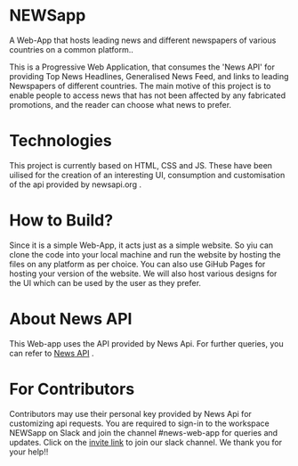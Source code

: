 # NEWSapp
A Web-App that hosts leading news and different newspapers of various countries on a common platform..

This is a Progressive Web Application, that consumes the 'News API' for providing Top News Headlines,
Generalised News Feed, and links to leading Newspapers of different countries. The main motive of this 
project is to enable people to access news that has not been affected by any fabricated promotions, and
the reader can choose what news to prefer.

# Technologies
This project is currently based on HTML, CSS and JS. These have been uilised for the creation of an 
interesting UI, consumption and customisation of the api provided by newsapi.org .

# How to Build?
Since it is a simple Web-App, it acts just as a simple website. So yiu can clone the code into 
your local machine and run the website by hosting the files on any 
platform as per choice. You can also use GiHub Pages for hosting your version of the website.
We will also host various designs for the UI which can be used by the user as they prefer.

# About News API
This Web-app uses the API provided by News Api. For further queries, you can refer to [News API](https://newsapi.org/) .

# For Contributors
Contributors may use their personal key provided by News Api for customizing api requests.
You are required to sign-in to the workspace NEWSapp on Slack and join the channel #news-web-app
for queries and updates. Click on the [invite link](https://join.slack.com/t/newsappglobal/shared_invite/enQtODM2NzQ4Njk4MjQwLTc5MDE4YTIwYTRjZTg3YTZjZTllNzk1ZGNiZGY0MzY1NzlhNWY0NjM3NzJjODMyNzcyODMzOTg4Njk3YjdjYWE) to join our slack channel.
We thank you for your help!!
